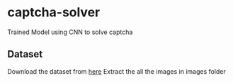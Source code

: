 # captcha-solver
Trained  Model using CNN to solve captcha

## Dataset
Download the dataset from [here](https://drive.google.com/file/d/1b_sZ8Cd6_sSH_vj8JbtVDma9d3WB3dVA/view?usp=sharing)
Extract the all the images in images folder
